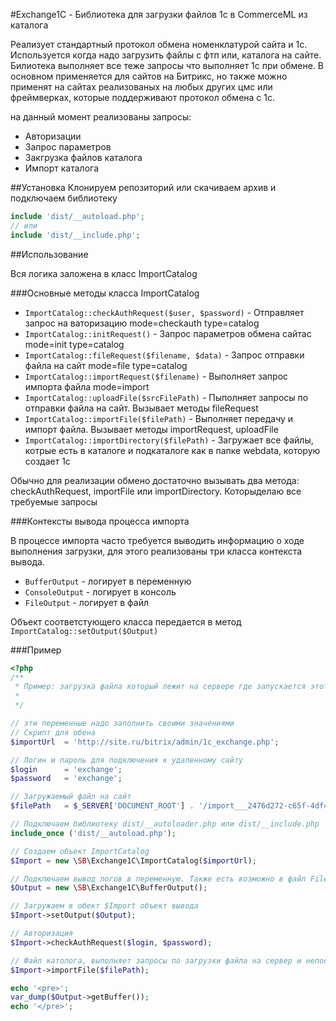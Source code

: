 #Exchange1C - Библиотека для загрузки файлов 1с в CommerceML из каталога

Реализует стандартный протокол обмена номенклатурой сайта и 1с. Используется когда надо загрузить файлы с фтп или, каталога на сайте. 
Билиотека выполняет все теже запросы что выполняет 1с при обмене. В основном применяется для сайтов на Битрикс, 
но также можно применят на сайтах реализованых на любых других цмс или фреймверках, которые поддерживают протокол обмена с 1с.  

на данный момент реализованы запросы:
* Авторизации 
* Запрос параметров 
* Закгрузка файлов каталога
* Импорт каталога

##Установка 
Клонируем репозиторий или скачиваем архив и подключаем библиотеку
```php
include 'dist/__autoload.php';
// или
include 'dist/__include.php';
```

##Использование
 
Вся логика заложена в класс ImportCatalog
 
###Основные методы класса ImportCatalog

 * `ImportCatalog::checkAuthRequest($user, $password)` - Отправляет запрос на ваторизацию mode=checkauth type=catalog
 * `ImportCatalog::initRequest()` - Запрос параметров обмена  сайтас mode=init type=catalog
 * `ImportCatalog::fileRequest($filename, $data)` - Запрос отправки файла на сайт mode=file type=catalog
 * `ImportCatalog::importRequest($filename)` - Выполняет запрос импорта файла mode=import
 * `ImportCatalog::uploadFile($srcFilePath)` - Пыполняет запросы по отправки файла на сайт. Вызывает методы fileRequest
 * `ImportCatalog::importFile($filePath)` - Выполняет передачу и импорт файла. Вызывает методы importRequest, uploadFile
 * `ImportCatalog::importDirectory($filePath)` - Загружает все файлы, котрые есть в каталоге и подкаталоге как в папке webdata, которую создает 1с
 
Обычно для реализации обмено достаточно вызывать два метода: checkAuthRequest, importFile или importDirectory. Которыделаю все требуемые запросы
 
###Контексты вывода процесса импорта
 
В процессе импорта часто требуется выводить информацию о ходе выполнения загрузки, для этого реализованы три класса контекста вывода.
 
* `BufferOutput` - логирует в переменную
* `ConsoleOutput` - логирует в консоль
* `FileOutput` - логирует в файл

Объект соответстующего класса передается в метод `ImportCatalog::setOutput($Output)`

###Пример
```php
<?php
/**
 * Пример: загрузка файла который лежит на сервере где запускается этот скрипт
 *
 */

// эти переменные надо заполнить своими значениями
// Скрипт для обена
$importUrl  = 'http://site.ru/bitrix/admin/1c_exchange.php';

// Логин и пароль для подключения к удаленному сайту
$login      = 'exchange';
$password   = 'exchange';

// Загружаемый файл на сайт
$filePath   = $_SERVER['DOCUMENT_ROOT'] . '/import___2476d272-c65f-4df4-8f02-925a600119c4.xml';

// Подключаем библиотеку dist/__autoloader.php или dist/__include.php
include_once ('dist/__autoload.php');

// Создаем объект ImportCatalog
$Import = new \SB\Exchange1C\ImportCatalog($importUrl);

// Подключаем вывод логов в переменную. Также есть возможно в файл FileOutput и консоль ConsoleOutput
$Output = new \SB\Exchange1C\BufferOutput();

// Загружаем в обект $Import объект вывода
$Import->setOutput($Output);

// Авторизация
$Import->checkAuthRequest($login, $password);

// Файл католога, выполняет запросы по загрузки файла на сервер и непосредственно импорт в инфоблоки
$Import->importFile($filePath);

echo '<pre>';
var_dump($Output->getBuffer());
echo '</pre>';
```
 
